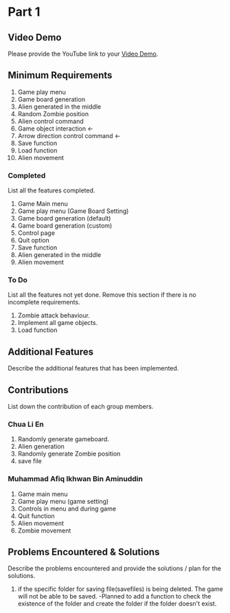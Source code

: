 # Part 1

## Video Demo

Please provide the YouTube link to your [Video Demo](https://youtube.com).

## Minimum Requirements

1. Game play menu
2. Game board generation
3. Alien generated in the middle
4. Random Zombie position
5. Alien control command
6. Game object interaction <-
7. Arrow direction control command <-
8. Save function
9. Load function
10. Alien movement

### Completed
List all the features completed.

1. Game Main menu
2. Game play menu (Game Board Setting)
3. Game board generation (default)
4. Game board generation (custom)
5. Control page 
6. Quit option
7. Save function
8. Alien generated in the middle
9. Alien movement


### To Do

List all the features not yet done. Remove this section if there is no incomplete requirements. 

1. Zombie attack behaviour.
2. Implement all game objects.
3. Load function

## Additional Features

Describe the additional features that has been implemented.

## Contributions

List down the contribution of each group members.

### Chua Li En

1. Randomly generate gameboard.
2. Alien generation
3. Randomly generate Zombie position
4. save file


### Muhammad Afiq Ikhwan Bin Aminuddin

1. Game main menu
2. Game play menu (game setting)
3. Controls in menu and during game
4. Quit function
5. Alien movement
6. Zombie movement

## Problems Encountered & Solutions

Describe the problems encountered and provide the solutions / plan for the solutions.
1. if the specific folder for saving file(savefiles) is being deleted. The game will not be able to be saved.
   -Planned to add a function to check the existence of the folder and create the folder if the folder doesn't exist.
